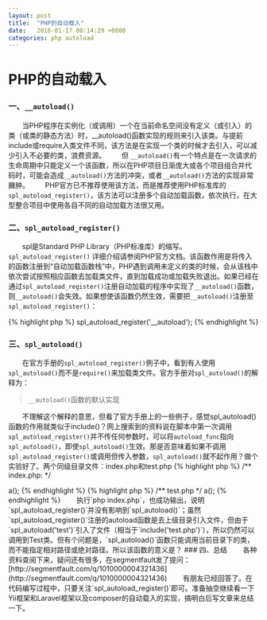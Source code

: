 ```yaml
---
layout: post
title:  "PHP的自动载入"
date:   2016-01-17 00:14:29 +0800
categories: php autoload
---
```


# PHP的自动载入

### 一、`__autoload()`
　　当PHP程序在实例化（或调用）一个在当前命名空间没有定义（或引入）的类（或类的静态方法）时，__autoload()函数实现的规则来引入该类。与提前include或require入类文件不同，该方法是在实现一个类的时候才去引入，可以减少引入不必要的类，浪费资源。
　　但 `__autoload()`有一个特点是在一次请求的生命周期中只能定义一个该函数，所以在PHP项目日渐庞大或各个项目组合并代码时，可能会造成`__autoload()`方法的冲突，或者`__autoload()`方法的实现非常臃肿。
　　PHP官方已不推荐使用该方法，而是推荐使用PHP标准库的`spl_autoload_register()`，该方法可以注册多个自动加载函数，依次执行，在大型整合项目中使用各自不同的自动加载方法很又用。

### 二、`spl_autoload_register()`
　　spl是Standard PHP Library（PHP标准库）的缩写。`spl_autoload_register()` 详细介绍请参阅PHP官方文档。该函数作用是将传入的函数注册到“自动加载函数栈”中，PHP遇到调用未定义的类的时候，会从该栈中依次尝试按照相应函数去加载类文件，直到加载成功或加载失败退出。如果已经在通过`spl_autoload_register()`注册自动加载的程序中实现了`__autoload()`函数，则`__autoload()`会失效。如果想使该函数仍然生效，需要把`__autoload()`注册至`spl_autoload_register()`：


{% highlight php %}
spl_autoload_register('__autoload');
{% endhighlight %}

### 三、`spl_autoload()`
　　在官方手册的`spl_autoload_register()`例子中，看到有人使用`spl_autoload()`而不是`require()`来加载类文件。官方手册对`spl_autoload()`的解释为：

> `__autoload()`函数的默认实现

　　不理解这个解释的意思，但看了官方手册上的一些例子，感觉spl_autoload()函数的作用就类似于include()？网上搜索到的资料说在脚本中第一次调用`spl_autoload_register()`并不传任何参数时，可以将`autoload_func`指向`spl_autoload()`，即使`spl_autoload()`生效。那是否意味着如果不调用`spl_autoload_register()`或调用但传入参数，`spl_autoload()`就不起作用？做个实验好了。两个同级目录文件：index.php和test.php
{% highlight php %}
/** index.php: */
<?php
spl_autoload('test');
$o = new Test();
$o->a();
{% endhighlight %}

{% highlight php %}
/** test.php */
<?php
class Test
{
    public function a()
    {
        echo 'test success!';
    }
}
{% endhighlight %}

　　执行`php index.php`，成功打印出`test success!`，说明`spl_autoload()`的作用即类似于`include`，回头阅读PHP源码时可以再看看`spl_autoload()`的实现。另外也说明，并不需要在第一次调用`spl_autoload_register()`时不传参数才能激活`spl_autoload()`。为了确认`spl_autoload()`不受`spl_autoload_register()`的影响，修改index.php的代码为如下：

{% highlight php %}
/** index.php: */
<?php
function autoload($classname) {
    require('../' . $classname . '.php');
}
spl_autoload_register('autoload');
spl_autoload('test');
$o = new Test();
$o->a();
{% endhighlight %}

　　执行`php index.php`，也成功输出，说明`spl_autoload_register()`并没有影响到`spl_autoload()`；虽然`spl_autoload_register()`注册的autoload函数是去上级目录引入文件，但由于`spl_autoload('test')`引入了文件（相当于`include('test.php')`），所以仍然可以调用到Test类。但有个问题是，`spl_autoload()`函数只能调用当前目录下的类，而不能指定相对路径或绝对路径。所以该函数的意义是？

### 四、总结
　　各种资料查阅下来，疑问还有很多，在segmentfault发了提问：[http://segmentfault.com/q/1010000004321436](http://segmentfault.com/q/1010000004321436)

　　有朋友已经回答了。在代码编写过程中，只要关注`spl_autoload_register()`即可。准备抽空继续看一下Yii框架和Laravel框架以及composer的自动载入的实现，搞明白后写文章来总结一下。